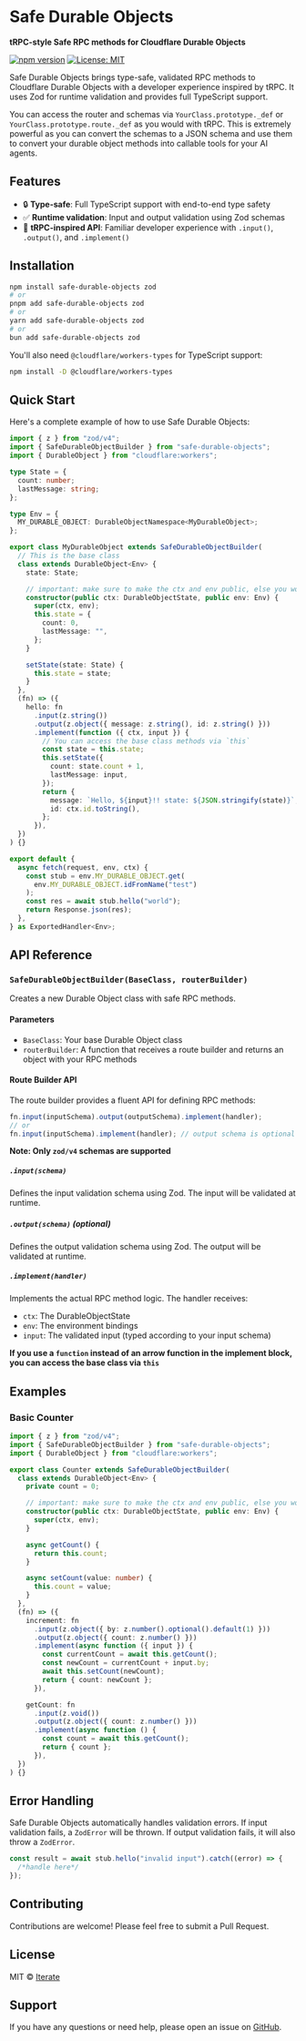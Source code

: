 # Safe Durable Objects

**tRPC-style Safe RPC methods for Cloudflare Durable Objects**

[![npm version](https://badge.fury.io/js/safe-durable-objects.svg)](https://badge.fury.io/js/safe-durable-objects)
[![License: MIT](https://img.shields.io/badge/License-MIT-yellow.svg)](https://opensource.org/licenses/MIT)

Safe Durable Objects brings type-safe, validated RPC methods to Cloudflare Durable Objects with a developer experience inspired by tRPC. It uses Zod for runtime validation and provides full TypeScript support.

You can access the router and schemas via `YourClass.prototype._def` or `YourClass.prototype.route._def` as you would with tRPC. This is extremely powerful as you can convert the schemas to a JSON schema and use them to convert your durable object methods into callable tools for your AI agents.

## Features

- 🔒 **Type-safe**: Full TypeScript support with end-to-end type safety
- ✅ **Runtime validation**: Input and output validation using Zod schemas
- 🎯 **tRPC-inspired API**: Familiar developer experience with `.input()`, `.output()`, and `.implement()`

## Installation

```bash
npm install safe-durable-objects zod
# or
pnpm add safe-durable-objects zod
# or
yarn add safe-durable-objects zod
# or
bun add safe-durable-objects zod
```

You'll also need `@cloudflare/workers-types` for TypeScript support:

```bash
npm install -D @cloudflare/workers-types
```

## Quick Start

Here's a complete example of how to use Safe Durable Objects:

```typescript
import { z } from "zod/v4";
import { SafeDurableObjectBuilder } from "safe-durable-objects";
import { DurableObject } from "cloudflare:workers";

type State = {
  count: number;
  lastMessage: string;
};

type Env = {
  MY_DURABLE_OBJECT: DurableObjectNamespace<MyDurableObject>;
};

export class MyDurableObject extends SafeDurableObjectBuilder(
  // This is the base class
  class extends DurableObject<Env> {
    state: State;

    // important: make sure to make the ctx and env public, else you won't be able to access them in the router and typescript will complain
    constructor(public ctx: DurableObjectState, public env: Env) {
      super(ctx, env);
      this.state = {
        count: 0,
        lastMessage: "",
      };
    }

    setState(state: State) {
      this.state = state;
    }
  },
  (fn) => ({
    hello: fn
      .input(z.string())
      .output(z.object({ message: z.string(), id: z.string() }))
      .implement(function ({ ctx, input }) {
        // You can access the base class methods via `this`
        const state = this.state;
        this.setState({
          count: state.count + 1,
          lastMessage: input,
        });
        return {
          message: `Hello, ${input}!! state: ${JSON.stringify(state)}`,
          id: ctx.id.toString(),
        };
      }),
  })
) {}

export default {
  async fetch(request, env, ctx) {
    const stub = env.MY_DURABLE_OBJECT.get(
      env.MY_DURABLE_OBJECT.idFromName("test")
    );
    const res = await stub.hello("world");
    return Response.json(res);
  },
} as ExportedHandler<Env>;
```

## API Reference

### `SafeDurableObjectBuilder(BaseClass, routerBuilder)`

Creates a new Durable Object class with safe RPC methods.

#### Parameters

- `BaseClass`: Your base Durable Object class
- `routerBuilder`: A function that receives a route builder and returns an object with your RPC methods

#### Route Builder API

The route builder provides a fluent API for defining RPC methods:

```typescript
fn.input(inputSchema).output(outputSchema).implement(handler);
// or
fn.input(inputSchema).implement(handler); // output schema is optional
```

**Note: Only `zod/v4` schemas are supported**

##### `.input(schema)`

Defines the input validation schema using Zod. The input will be validated at runtime.

##### `.output(schema)` (optional)

Defines the output validation schema using Zod. The output will be validated at runtime.

##### `.implement(handler)`

Implements the actual RPC method logic. The handler receives:

- `ctx`: The DurableObjectState
- `env`: The environment bindings
- `input`: The validated input (typed according to your input schema)

**If you use a `function` instead of an arrow function in the implement block, you can access the base class via `this`**

## Examples

### Basic Counter

```typescript
import { z } from "zod/v4";
import { SafeDurableObjectBuilder } from "safe-durable-objects";
import { DurableObject } from "cloudflare:workers";

export class Counter extends SafeDurableObjectBuilder(
  class extends DurableObject<Env> {
    private count = 0;

    // important: make sure to make the ctx and env public, else you won't be able to access them in the router and typescript will complain
    constructor(public ctx: DurableObjectState, public env: Env) {
      super(ctx, env);
    }

    async getCount() {
      return this.count;
    }

    async setCount(value: number) {
      this.count = value;
    }
  },
  (fn) => ({
    increment: fn
      .input(z.object({ by: z.number().optional().default(1) }))
      .output(z.object({ count: z.number() }))
      .implement(async function ({ input }) {
        const currentCount = await this.getCount();
        const newCount = currentCount + input.by;
        await this.setCount(newCount);
        return { count: newCount };
      }),

    getCount: fn
      .input(z.void())
      .output(z.object({ count: z.number() }))
      .implement(async function () {
        const count = await this.getCount();
        return { count };
      }),
  })
) {}
```

## Error Handling

Safe Durable Objects automatically handles validation errors. If input validation fails, a `ZodError` will be thrown. If output validation fails, it will also throw a `ZodError`.

```typescript
const result = await stub.hello("invalid input").catch((error) => {
  /*handle here*/
});
```

## Contributing

Contributions are welcome! Please feel free to submit a Pull Request.

## License

MIT © [Iterate](https://iterate.com)

## Support

If you have any questions or need help, please open an issue on [GitHub](https://github.com/iterate-com/safe-durable-objects).
